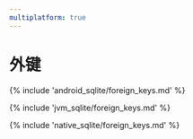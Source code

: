 ```yaml
---
multiplatform: true
---
```


# 外键

{% include 'android_sqlite/foreign_keys.md' %}

{% include 'jvm_sqlite/foreign_keys.md' %}

{% include 'native_sqlite/foreign_keys.md' %}